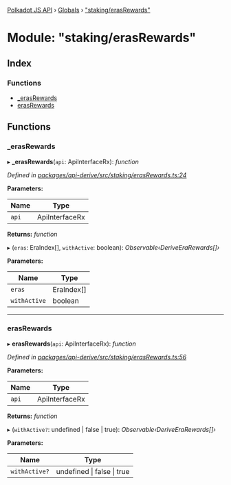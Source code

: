 [Polkadot JS API](../README.md) › [Globals](../globals.md) › ["staking/erasRewards"](_staking_erasrewards_.md)

# Module: "staking/erasRewards"

## Index

### Functions

* [_erasRewards](_staking_erasrewards_.md#_erasrewards)
* [erasRewards](_staking_erasrewards_.md#erasrewards)

## Functions

###  _erasRewards

▸ **_erasRewards**(`api`: ApiInterfaceRx): *function*

*Defined in [packages/api-derive/src/staking/erasRewards.ts:24](https://github.com/polkadot-js/api/blob/6a9e3d80f1/packages/api-derive/src/staking/erasRewards.ts#L24)*

**Parameters:**

Name | Type |
------ | ------ |
`api` | ApiInterfaceRx |

**Returns:** *function*

▸ (`eras`: EraIndex[], `withActive`: boolean): *Observable‹DeriveEraRewards[]›*

**Parameters:**

Name | Type |
------ | ------ |
`eras` | EraIndex[] |
`withActive` | boolean |

___

###  erasRewards

▸ **erasRewards**(`api`: ApiInterfaceRx): *function*

*Defined in [packages/api-derive/src/staking/erasRewards.ts:56](https://github.com/polkadot-js/api/blob/6a9e3d80f1/packages/api-derive/src/staking/erasRewards.ts#L56)*

**Parameters:**

Name | Type |
------ | ------ |
`api` | ApiInterfaceRx |

**Returns:** *function*

▸ (`withActive?`: undefined | false | true): *Observable‹DeriveEraRewards[]›*

**Parameters:**

Name | Type |
------ | ------ |
`withActive?` | undefined &#124; false &#124; true |
